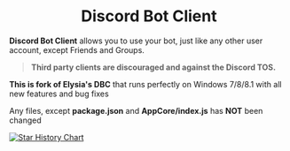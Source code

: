 <h1 align="center">Discord Bot Client</h1>

**Discord Bot Client** allows you to use your bot, just like any other user account, except Friends and Groups. 

> **Third party clients are discouraged and against the Discord TOS.**

**This is fork of Elysia's DBC** that runs perfectly on Windows 7/8/8.1 with all new features and bug fixes

Any files, except **package.json** and **AppCore/index.js** has **NOT** been changed

[![Star History Chart](https://api.star-history.com/svg?repos=Forbirdden/DiscordBotClient-OldWindows&type=Date)](https://star-history.com/#Forbirdden/DiscordBotClient-OldWindows&Date)
